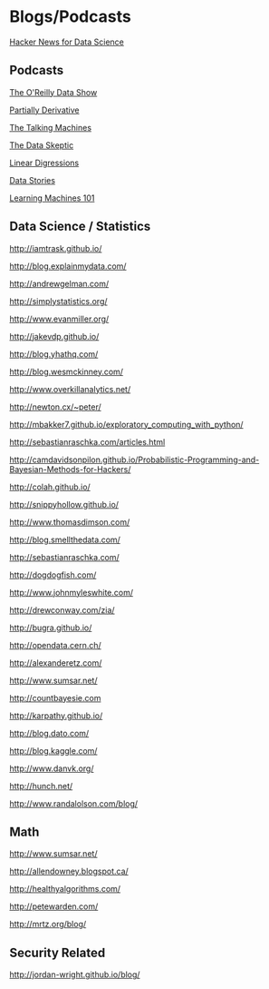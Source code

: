 Blogs/Podcasts
===============

[Hacker News for Data Science](http://www.datatau.com/news)

Podcasts
--------

[The O'Reilly Data Show](http://radar.oreilly.com/tag/oreilly-data-show-podcast)

[Partially Derivative](http://www.partiallyderivative.com/)

[The Talking Machines](http://www.thetalkingmachines.com/)

[The Data Skeptic](http://dataskeptic.com/)

[Linear Digressions](https://www.udacity.com/podcasts/linear-digressions)

[Data Stories](http://datastori.es/)

[Learning Machines 101](http://www.learningmachines101.com/)

Data Science / Statistics
-------------------------

http://iamtrask.github.io/

http://blog.explainmydata.com/

http://andrewgelman.com/

http://simplystatistics.org/

http://www.evanmiller.org/

http://jakevdp.github.io/

http://blog.yhathq.com/

http://blog.wesmckinney.com/

http://www.overkillanalytics.net/

http://newton.cx/~peter/

http://mbakker7.github.io/exploratory_computing_with_python/

http://sebastianraschka.com/articles.html

http://camdavidsonpilon.github.io/Probabilistic-Programming-and-Bayesian-Methods-for-Hackers/

http://colah.github.io/

http://snippyhollow.github.io/

http://www.thomasdimson.com/

http://blog.smellthedata.com/

http://sebastianraschka.com/

http://dogdogfish.com/

http://www.johnmyleswhite.com/

http://drewconway.com/zia/

http://bugra.github.io/

http://opendata.cern.ch/

http://alexanderetz.com/

http://www.sumsar.net/

http://countbayesie.com

http://karpathy.github.io/

http://blog.dato.com/

http://blog.kaggle.com/

http://www.danvk.org/

http://hunch.net/

http://www.randalolson.com/blog/

Math
----

http://www.sumsar.net/

http://allendowney.blogspot.ca/

http://healthyalgorithms.com/

http://petewarden.com/

http://mrtz.org/blog/


Security Related
----------------

http://jordan-wright.github.io/blog/
